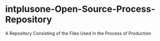 # intplusone-Open-Source-Process-Repository
A Repository Consisting of the Files Used in the Process of Production
